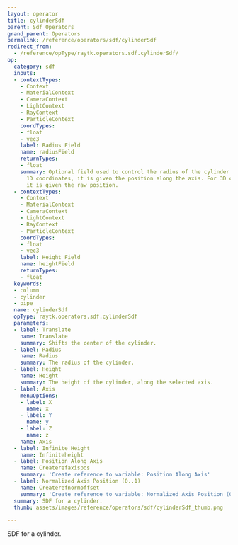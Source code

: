 ```yaml
---
layout: operator
title: cylinderSdf
parent: Sdf Operators
grand_parent: Operators
permalink: /reference/operators/sdf/cylinderSdf
redirect_from:
  - /reference/opType/raytk.operators.sdf.cylinderSdf/
op:
  category: sdf
  inputs:
  - contextTypes:
    - Context
    - MaterialContext
    - CameraContext
    - LightContext
    - RayContext
    - ParticleContext
    coordTypes:
    - float
    - vec3
    label: Radius Field
    name: radiusField
    returnTypes:
    - float
    summary: Optional field used to control the radius of the cylinder. If it uses
      1D coordinates, it is given the position along the axis. For 3D coordinates,
      it is given the raw position.
  - contextTypes:
    - Context
    - MaterialContext
    - CameraContext
    - LightContext
    - RayContext
    - ParticleContext
    coordTypes:
    - float
    - vec3
    label: Height Field
    name: heightField
    returnTypes:
    - float
  keywords:
  - column
  - cylinder
  - pipe
  name: cylinderSdf
  opType: raytk.operators.sdf.cylinderSdf
  parameters:
  - label: Translate
    name: Translate
    summary: Shifts the center of the cylinder.
  - label: Radius
    name: Radius
    summary: The radius of the cylinder.
  - label: Height
    name: Height
    summary: The height of the cylinder, along the selected axis.
  - label: Axis
    menuOptions:
    - label: X
      name: x
    - label: Y
      name: y
    - label: Z
      name: z
    name: Axis
  - label: Infinite Height
    name: Infiniteheight
  - label: Position Along Axis
    name: Createrefaxispos
    summary: 'Create reference to variable: Position Along Axis'
  - label: Normalized Axis Position (0..1)
    name: Createrefnormoffset
    summary: 'Create reference to variable: Normalized Axis Position (0..1)'
  summary: SDF for a cylinder.
  thumb: assets/images/reference/operators/sdf/cylinderSdf_thumb.png

---
```



SDF for a cylinder.